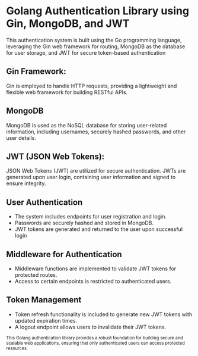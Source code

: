 # Golang Authentication Library using Gin, MongoDB, and JWT

This authentication system is built using the Go programming language, leveraging the Gin web framework for routing, MongoDB as the database for user storage, and JWT for secure token-based authentication

## Gin Framework:
Gin is employed to handle HTTP requests, providing a lightweight and flexible web framework for building RESTful APIs.

## MongoDB
MongoDB is used as the NoSQL database for storing user-related information, including usernames, securely hashed passwords, and other user details.

## JWT (JSON Web Tokens):
JSON Web Tokens (JWT) are utilized for secure authentication. JWTs are generated upon user login, containing user information and signed to ensure integrity.

## User Authentication
- The system includes endpoints for user registration and login.
- Passwords are securely hashed and stored in MongoDB.
- JWT tokens are generated and returned to the user upon successful login


## Middleware for Authentication
- Middleware functions are implemented to validate JWT tokens for protected routes.
- Access to certain endpoints is restricted to authenticated users.

## Token Management
- Token refresh functionality is included to generate new JWT tokens with updated expiration times.
- A logout endpoint allows users to invalidate their JWT tokens.

<small>
This Golang authentication library provides a robust foundation for building secure and scalable web applications, ensuring that only authenticated users can access protected resources.
</small>